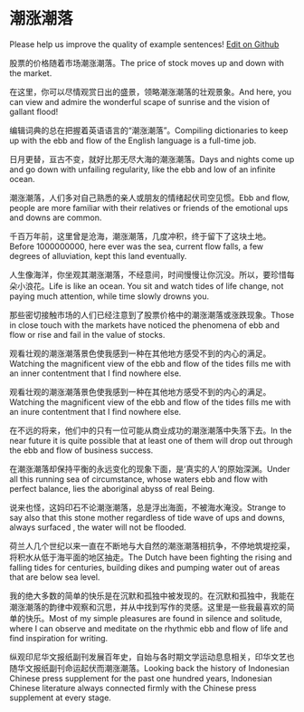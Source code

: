 # 潮涨潮落

Please help us improve the quality of example sentences! [Edit on Github](https://github.com/jiyushe/jiyu-example-sentence-source/blob/main/chinese/chaozhangchaoluo.md)

<p><span class="chinese">股票的价格随着市场潮涨潮落。</span><span class="english">The price of stock moves up and down with the market.</span></p>

<p><span class="chinese">在这里，你可以尽情观赏日出的盛景，领略潮涨潮落的壮观景象。</span><span class="english">And here, you can view and admire the wonderful scape of sunrise and the vision of gallant flood!</span></p>

<p><span class="chinese">编辑词典的总在把握着英语语言的“潮涨潮落”。</span><span class="english">Compiling dictionaries to keep up with the ebb and flow of the English language is a full-time job.</span></p>

<p><span class="chinese">日月更替，亘古不变，就好比那无尽大海的潮涨潮落。</span><span class="english">Days and nights come up and go down with unfailing regularity, like the ebb and low of an infinite ocean.</span></p>

<p><span class="chinese">潮涨潮落，人们多对自己熟悉的亲人或朋友的情绪起伏司空见惯。</span><span class="english">Ebb and flow, people are more familiar with their relatives or friends of the emotional ups and downs are common.</span></p>

<p><span class="chinese">千百万年前，这里曾是沧海，潮涨潮落，几度冲积，终于留下了这块土地。</span><span class="english">Before 1000000000, here ever was the sea, current flow falls, a few degrees of alluviation, kept this land eventually.</span></p>

<p><span class="chinese">人生像海洋，你坐观其潮涨潮落，不经意间，时间慢慢让你沉没。所以，要珍惜每朵小浪花。</span><span class="english">Life is like an ocean. You sit and watch tides of life change, not paying much attention, while time slowly drowns you.</span></p>

<p><span class="chinese">那些密切接触市场的人们已经注意到了股票价格中的潮涨潮落或涨跌现象。</span><span class="english">Those in close touch with the markets have noticed the phenomena of ebb and flow or rise and fail in the value of stocks.</span></p>

<p><span class="chinese">观看壮观的潮涨潮落景色使我感到一种在其他地方感受不到的内心的满足。</span><span class="english">Watching the magnificent view of the ebb and flow of the tides fills me with an inner contentment that I find nowhere else.</span></p>

<p><span class="chinese">观看壮观的潮涨潮落景色使我感到一种在其他地方感受不到的内心的满足。</span><span class="english">Watching the magnificent view of the ebb and flow of the tides fills me with an inure contentment that I find nowhere else.</span></p>

<p><span class="chinese">在不远的将来，他们中的只有一位可能从商业成功的潮涨潮落中失落下去。</span><span class="english">In the near future it is quite possible that at least one of them will drop out through the ebb and flow of business success.</span></p>

<p><span class="chinese">在潮涨潮落却保持平衡的永远变化的现象下面，是‘真实的人’的原始深渊。</span><span class="english">Under all this running sea of circumstance, whose waters ebb and flow with perfect balance, lies the aboriginal abyss of real Being.</span></p>

<p><span class="chinese">说来也怪，这妈印石不论潮涨潮落，总是浮出海面，不被海水淹没。</span><span class="english">Strange to say also that this stone mother regardless of tide wave of ups and downs, always surfaced , the water will not be flooded.</span></p>

<p><span class="chinese">荷兰人几个世纪以来一直在不断地与大自然的潮涨潮落相抗争，不停地筑堤挖渠，将积水从低于海平面的地区抽走。</span><span class="english">The Dutch have been fighting the rising and falling tides for centuries, building dikes and pumping water out of areas that are below sea level.</span></p>

<p><span class="chinese">我的绝大多数的简单的快乐是在沉默和孤独中被发现的。在沉默和孤独中，我能在潮涨潮落的韵律中观察和沉思，并从中找到写作的灵感。这里是一些我最喜欢的简单的快乐。</span><span class="english">Most of my simple pleasures are found in silence and solitude, where I can observe and meditate on the rhythmic ebb and flow of life and find inspiration for writing.</span></p>

<p><span class="chinese">纵观印尼华文报纸副刊发展百年史，自始与各时期文学运动息息相关，印华文艺也随华文报纸副刊命运起伏而潮涨潮落。</span><span class="english">Looking back the history of Indonesian Chinese press supplement for the past one hundred years, Indonesian Chinese literature always connected firmly with the Chinese press supplement at every stage.</span></p>

